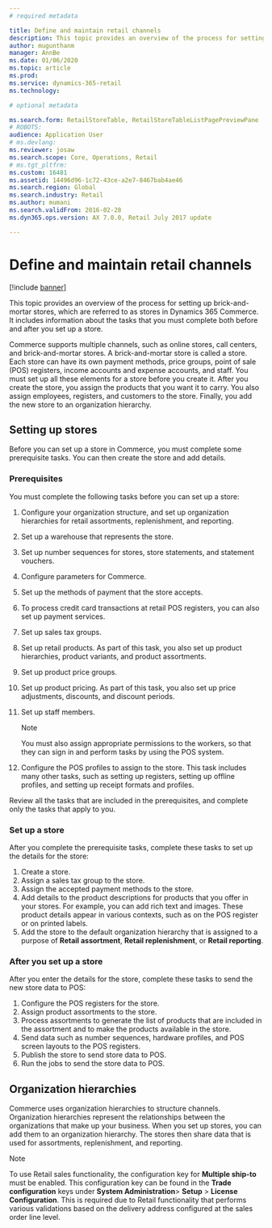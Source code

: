 ```yaml
---
# required metadata

title: Define and maintain retail channels
description: This topic provides an overview of the process for setting up brick-and-mortar stores, which are referred to as stores in Dynamics 365 Commerce. It includes information about the tasks that you must complete both before and after you set up a store.
author: mugunthanm
manager: AnnBe
ms.date: 01/06/2020
ms.topic: article
ms.prod: 
ms.service: dynamics-365-retail
ms.technology: 

# optional metadata

ms.search.form: RetailStoreTable, RetailStoreTableListPagePreviewPane
# ROBOTS: 
audience: Application User
# ms.devlang: 
ms.reviewer: josaw
ms.search.scope: Core, Operations, Retail
# ms.tgt_pltfrm: 
ms.custom: 16481
ms.assetid: 14496d96-1c72-43ce-a2e7-8467bab4ae46
ms.search.region: Global
ms.search.industry: Retail
ms.author: mumani
ms.search.validFrom: 2016-02-28
ms.dyn365.ops.version: AX 7.0.0, Retail July 2017 update

---
```


# Define and maintain retail channels

[!include [banner](includes/banner.md)]

This topic provides an overview of the process for setting up brick-and-mortar stores, which are referred to as stores in Dynamics 365 Commerce. It includes information about the tasks that you must complete both before and after you set up a store.

Commerce supports multiple channels, such as online stores, call centers, and brick-and-mortar stores. A brick-and-mortar store is called a store. Each store can have its own payment methods, price groups, point of sale (POS) registers, income accounts and expense accounts, and staff. You must set up all these elements for a store before you create it. After you create the store, you assign the products that you want it to carry. You also assign employees, registers, and customers to the store. Finally, you add the new store to an organization hierarchy.

## Setting up stores

Before you can set up a store in Commerce, you must complete some prerequisite tasks. You can then create the store and add details.

### Prerequisites

You must complete the following tasks before you can set up a store:

1. Configure your organization structure, and set up organization hierarchies for retail assortments, replenishment, and reporting.
2. Set up a warehouse that represents the store.
3. Set up number sequences for stores, store statements, and statement vouchers.
4. Configure parameters for Commerce.
5. Set up the methods of payment that the store accepts.
6. To process credit card transactions at retail POS registers, you can also set up payment services.
7. Set up sales tax groups.
8. Set up retail products. As part of this task, you also set up product hierarchies, product variants, and product assortments.
9. Set up product price groups.
10. Set up product pricing. As part of this task, you also set up price adjustments, discounts, and discount periods.
11. Set up staff members.

    > [!NOTE]
    > You must also assign appropriate permissions to the workers, so that they can sign in and perform tasks by using the POS system.

12. Configure the POS profiles to assign to the store. This task includes many other tasks, such as setting up registers, setting up offline profiles, and setting up receipt formats and profiles.

Review all the tasks that are included in the prerequisites, and complete only the tasks that apply to you.

### Set up a store

After you complete the prerequisite tasks, complete these tasks to set up the details for the store:

1. Create a store.
2. Assign a sales tax group to the store.
3. Assign the accepted payment methods to the store.
4. Add details to the product descriptions for products that you offer in your stores. For example, you can add rich text and images. These product details appear in various contexts, such as on the POS register or on printed labels.
5. Add the store to the default organization hierarchy that is assigned to a purpose of **Retail assortment**, **Retail replenishment**, or **Retail reporting**.

### After you set up a store

After you enter the details for the store, complete these tasks to send the new store data to POS:

1. Configure the POS registers for the store.
2. Assign product assortments to the store.
3. Process assortments to generate the list of products that are included in the assortment and to make the products available in the store.
4. Send data such as number sequences, hardware profiles, and POS screen layouts to the POS registers.
5. Publish the store to send store data to POS.
6. Run the jobs to send the store data to POS.

## Organization hierarchies

Commerce uses organization hierarchies to structure channels. Organization hierarchies represent the relationships between the organizations that make up your business. When you set up stores, you can add them to an organization hierarchy. The stores then share data that is used for assortments, replenishment, and reporting.

> [!NOTE]
> To use Retail sales functionality, the configuration key for **Multiple ship-to** must be enabled. This configuration key can be found in the **Trade configuration** keys under **System Administration**\> **Setup** \> **License Configuration**. This is required due to Retail functionality that performs various validations based on the delivery address configured at the sales order line level.

